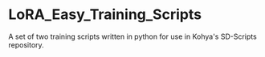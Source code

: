 # LoRA_Easy_Training_Scripts
A set of two training scripts written in python for use in Kohya's SD-Scripts repository.
